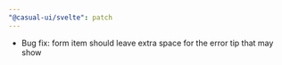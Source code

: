 ```yaml
---
"@casual-ui/svelte": patch
---
```


- Bug fix: form item should leave extra space for the error tip that may show
